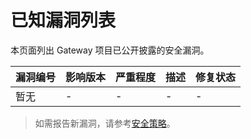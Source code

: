 # 已知漏洞列表

本页面列出 Gateway 项目已公开披露的安全漏洞。

| 漏洞编号 | 影响版本 | 严重程度 | 描述 | 修复状态 |
|----------|----------|----------|------|----------|
| 暂无     | -        | -        | -    | -        |

> 如需报告新漏洞，请参考[安全策略](../../SECURITY.md)。 